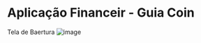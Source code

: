 # Aplicação Financeir - Guia Coin
Tela de Baertura
![image](https://github.com/user-attachments/assets/3a788b16-0cf5-4ccc-b0de-c275f4c6d158)
